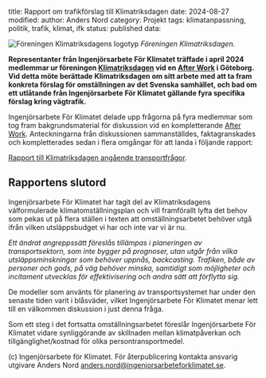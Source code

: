 title: Rapport om trafikförslag till Klimatriksdagen
date: 2024-08-27
modified:
author: Anders Nord
category: Projekt
tags: klimatanpassning, politik, trafik, klimat, ifk
status: published
data:

<div class="post-image-left">
    <img alt="Föreningen Klimatriksdagens logotyp" src="data/Logga_riksdagen.png"/>
    <em>Föreningen Klimatriksdagen.</em>
</div>

**Representanter från Ingenjörsarbete För Klimatet träffade i april 2024 medlemmar
ur föreningen <a href="https://klimatriksdagen.se/" target="_blank">Klimatriksdagen</a>
vid en [After Work](/posts/event-aw-2024-03-14) i Göteborg.
Vid detta möte berättade Klimatriksdagen om sitt arbete med att ta fram konkreta
förslag för omställningen av det Svenska samhället, och bad om ett utlåtande
från Ingenjörsarbete För Klimatet gällande fyra specifika förslag kring vägtrafik.**

Ingenjörsarbete För Klimatet delade upp frågorna på fyra medlemmar som tog fram
bakgrundsmaterial för diskussion vid en kompletterande [After Work](/posts/event-aw-2024-04-11).
Anteckningarna från diskussionen sammanställdes, faktagranskades och kompletterades
sedan i flera omgångar för att landa i följande rapport:

<a href="data/rapport-klimatriksdagen-transportfrågor.pdf"
target="_blank">Rapport till Klimatriksdagen angående transportfrågor</a>.

## Rapportens slutord

Ingenjörsarbete För Klimatet har tagit del av Klimatriksdagens välformulerade
klimatomställningsplan och vill framförallt lyfta det behov som pekas ut på flera
ställen i texten att omställningsarbetet behöver utgå ifrån vilken utsläppsbudget
vi har och inte var vi är nu.

*Ett ändrat angreppssätt föreslås tillämpas i planeringen av transportsektorn,
som inte bygger på prognoser, utan utgår från vilka utsläppsminskningar som
behöver uppnås, backcasting. Trafiken, både av personer och gods, på väg behöver
minska, samtidigt som möjligheter och incitament utvecklas för effektivisering
och andra sätt att förflytta sig.*

De modeller som använts för planering av transportsystemet har under den senaste
tiden varit i blåsväder, vilket Ingenjörsarbete För Klimatet menar lett till en
välkommen diskussion i just denna fråga.

Som ett steg i det fortsatta omställningsarbetet föreslår Ingenjörsarbete För
Klimatet vidare synliggörande av skillnaden mellan klimatpåverkan och
tillgänglighet/kostnad för olika persontransportmedel.

(c) Ingenjörsarbete för Klimatet. För återpublicering kontakta ansvarig utgivare
Anders Nord [anders.nord@ingenjorsarbeteforklimatet.se](mailto:anders.nord@ingenjorsarbeteforklimatet.se).
